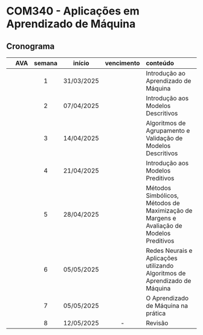 # COM340 - Aplicações em Aprendizado de Máquina

## Cronograma

|   | AVA | semana | início | vencimento | conteúdo |
|:---:|:---:|:---:|:---:|:---:|:---|
|  |  | 1 | 31/03/2025 |  | Introdução ao Aprendizado de Máquina |
|  |  | 2 | 07/04/2025 |  | Introdução aos Modelos Descritivos |
|  |  | 3 | 14/04/2025 |  | Algoritmos de Agrupamento e Validação de Modelos Descritivos |
|  |  | 4 | 21/04/2025 |  | Introdução aos Modelos Preditivos |
|  |  | 5 | 28/04/2025 |  | Métodos Simbólicos, Métodos de Maximização de Margens e Avaliação de Modelos Preditivos |
|  |  | 6 | 05/05/2025 |  | Redes Neurais e Aplicações utilizando Algoritmos de Aprendizado de Máquina |
|  |  | 7 | 05/05/2025 |  | O Aprendizado de Máquina na prática |
|  |  | 8 | 12/05/2025 | - | Revisão |